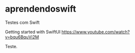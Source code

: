 # aprendendoswift
Testes com Swift

Getting started with SwiftUI https://www.youtube.com/watch?v=bqu6BquVi2M

Teste.
